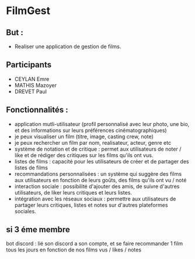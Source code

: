 # FilmGest


## But : 

* Realiser une application de gestion de films.


## Participants 
* CEYLAN Emre
* MATHIS Mazoyer
* DREVET Paul

 
## Fonctionnalités : 
 
 * application mutli-utilisateur (profil personnalisé avec leur photo, une bio, et des informations sur leurs préférences cinématographiques)
 * je peux visualiser un film (titre, image, casting crew, note)
 * je peux rechercher un film par nom, realisateur, acteur, genre  etc
 * système de notation et de critique : permet aux utilisateurs de noter / like et de rédiger des critiques sur les films qu'ils ont vus. 
 * listes de films : capacité pour les utilisateurs de créer et de partager des listes de films
 * recommandations personnalisées : un système qui suggère des films aux utilisateurs en fonction de leurs goûts, des films qu'ils ont vu / noté
 * interaction sociale : possibilité d'ajouter des amis, de suivre d'autres utilisateurs, de liker leurs critiques et leurs listes. 
 * intégration avec les réseaux sociaux : permettre aux utilisateurs de partager leurs critiques, listes et notes sur d'autres plateformes sociales.



## si 3 éme membre

bot discord : lié son discord a son compte, et se faire recommander 1 film tous les jours en fonction de nos films vus / likes / notes
 
